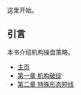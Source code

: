 这里开始。

## 引言

本书介绍机构操盘策略。

- [主页](README.md)
- [第一章 机构破绽](chapter1/jgpz.md)
- [第二章 特殊形态短线](chapter1/tsxtdx.md)